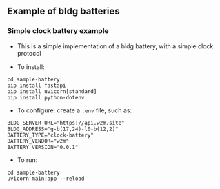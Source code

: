 ## Example of bldg batteries


### Simple clock battery example

* This is a simple implementation of a bldg battery, with a simple clock protocol

* To install: 
```
cd sample-battery
pip install fastapi
pip install uvicorn[standard]
pip install python-dotenv
```

* To configure: create a `.env` file, such as:
```
BLDG_SERVER_URL="https://api.w2m.site"
BLDG_ADDRESS="g-b(17,24)-l0-b(12,2)"
BATTERY_TYPE="clock-battery"
BATTERY_VENDOR="w2m"
BATTERY_VERSION="0.0.1"
```

* To run: 
```
cd sample-battery
uvicorn main:app --reload
```
